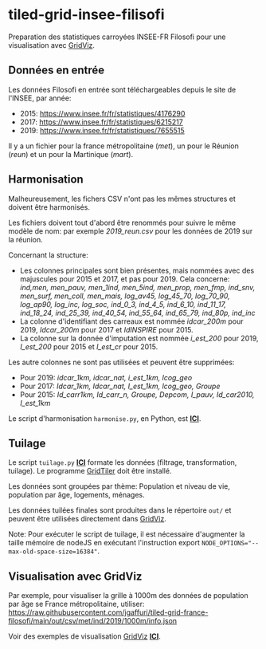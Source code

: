 # tiled-grid-insee-filisofi
Preparation des statistiques carroyées INSEE-FR Filosofi pour une visualisation avec [GridViz](https://github.com/eurostat/gridviz/).

## Données en entrée

Les données Filosofi en entrée sont téléchargeables depuis le site de l'INSEE, par année:
- 2015: https://www.insee.fr/fr/statistiques/4176290
- 2017: https://www.insee.fr/fr/statistiques/6215217
- 2019: https://www.insee.fr/fr/statistiques/7655515

Il y a un fichier pour la france métropolitaine (*met*), un pour le Réunion (*reun*) et un pour la Martinique (*mart*).

## Harmonisation

Malheureusement, les fichers CSV n'ont pas les mêmes structures et doivent être harmonisés.

Les fichiers doivent tout d'abord être renommés pour suivre le même modèle de nom: par exemple *2019_reun.csv* pour les données de 2019 sur la réunion.

Concernant la structure:
- Les colonnes principales sont bien présentes, mais nommées avec des majuscules pour 2015 et 2017, et pas pour 2019. Cela concerne: *ind,men, men_pauv, men_1ind, men_5ind, men_prop, men_fmp, ind_snv, men_surf, men_coll, men_mais, log_av45, log_45_70, log_70_90, log_ap90, log_inc, log_soc, ind_0_3, ind_4_5, ind_6_10, ind_11_17, ind_18_24, ind_25_39, ind_40_54, ind_55_64, ind_65_79, ind_80p, ind_inc* 
- La colonne d'identifiant des carreaux est nommée *idcar_200m* pour 2019, *Idcar_200m* pour 2017 et *IdINSPIRE* pour 2015.
- La colonne sur la donnée d'imputation est nommée *i_est_200* pour 2019, *I_est_200* pour 2015 et *I_est_cr* pour 2015.

Les autre colonnes ne sont pas utilisées et peuvent être supprimées:
- Pour 2019: *idcar_1km, idcar_nat, i_est_1km, lcog_geo*
- Pour 2017: *Idcar_1km, Idcar_nat, I_est_1km, lcog_geo, Groupe*
- Pour 2015: *Id_carr1km, Id_carr_n, Groupe, Depcom, I_pauv, Id_car2010, I_est_1km*

Le script d'harmonisation `harmonise.py`, en Python, est [**ICI**](/src/harmonise.py).

## Tuilage

Le script `tuilage.py` [**ICI**](/src/tuilage.py) formate les données (filtrage, transformation, tuilage). Le programme [GridTiler](https://github.com/eurostat/gridtiler#installation) doit être installé.

Les données sont groupées par thème: Population et niveau de vie, population par âge, logements, ménages.

Les données tuilées finales sont produites dans le répertoire `out/` et peuvent être utilisées directement dans [GridViz](https://github.com/eurostat/gridviz/).

Note: Pour exécuter le script de tuilage, il est nécessaire d'augmenter la taille mémoire de nodeJS en exécutant l'instruction export `NODE_OPTIONS="--max-old-space-size=16384"`.

## Visualisation avec GridViz

Par exemple, pour visualiser la grille à 1000m des données de population par âge se France métropolitaine, utiliser: https://raw.githubusercontent.com/jgaffuri/tiled-grid-france-filosofi/main/out/csv/met/ind/2019/1000m/info.json

Voir des exemples de visualisation [GridViz](https://github.com/eurostat/gridviz/) [**ICI**](https://eurostat.github.io/gridviz/examples/FR.html). 
